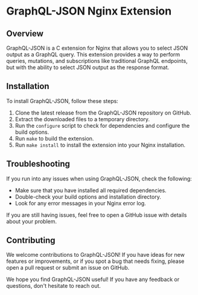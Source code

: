 
# GraphQL-JSON Nginx Extension

## Overview
GraphQL-JSON is a C extension for Nginx that allows you to select JSON output as a GraphQL query. This extension provides a way to perform queries, mutations, and subscriptions like traditional GraphQL endpoints, but with the ability to select JSON output as the response format.

## Installation
To install GraphQL-JSON, follow these steps:
1. Clone the latest release from the GraphQL-JSON repository on GitHub.
2. Extract the downloaded files to a temporary directory.
3. Run the `configure` script to check for dependencies and configure the build options.
4. Run `make` to build the extension.
5. Run `make install` to install the extension into your Nginx installation.


## Troubleshooting
If you run into any issues when using GraphQL-JSON, check the following:
- Make sure that you have installed all required dependencies.
- Double-check your build options and installation directory.
- Look for any error messages in your Nginx error log.

If you are still having issues, feel free to open a GitHub issue with details about your problem.

## Contributing
We welcome contributions to GraphQL-JSON! If you have ideas for new features or improvements, or if you spot a bug that needs fixing, please open a pull request or submit an issue on GitHub.

We hope you find GraphQL-JSON useful! If you have any feedback or questions, don't hesitate to reach out.
